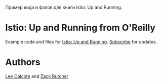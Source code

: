 Пример кода и фалов для книги Istio: Up and Running. 

# Istio: Up and Running from O'Reilly
Example code and files for [Istio: Up and Running](https://layer5.io/books/istio-up-and-running). [Subscribe](https://layer5.io/subscribe) for updates.

# Authors
[Lee Calcote](https://twitter.com/lcalcote) and [Zack Butcher](https://twitter.com/ZackButcher)
